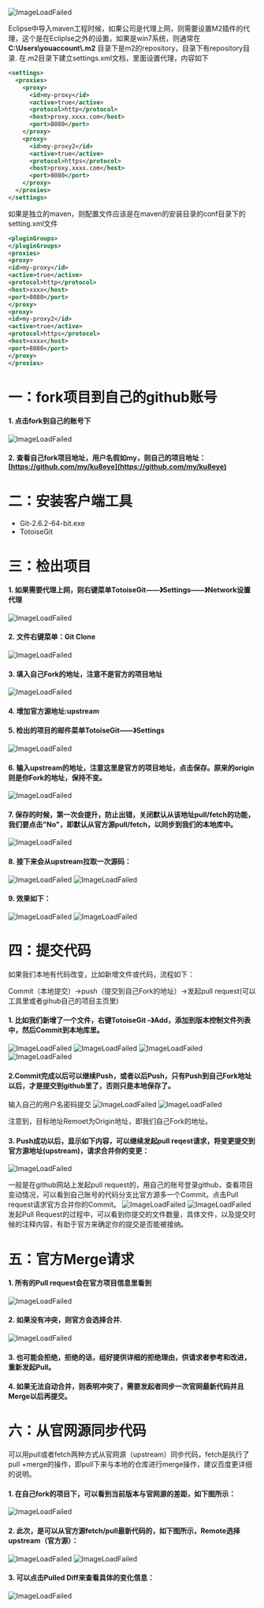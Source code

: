 ![ImageLoadFailed](./res/ku8eye.png)

Eclipse中导入maven工程时候，如果公司是代理上网，则需要设置M2插件的代理，这个是在Ecliplse之外的设置，如果是win7系统，则通常在**C:\Users\youaccount\\.m2** 目录下是m2的repository，目录下有repository目录.
在.m2目录下建立settings.xml文档，里面设置代理，内容如下
```xml
<settings>  
  <proxies>  
    <proxy>  
      <id>my-proxy</id>  
      <active>true</active>  
      <protocol>http</protocol>  
      <host>proxy.xxxx.com</host>  
      <port>8080</port>  
    </proxy>  
    <proxy>  
      <id>my-proxy2</id>  
      <active>true</active>  
      <protocol>https</protocol>  
      <host>proxy.xxxx.com</host>  
      <port>8080</port>  
    </proxy>  
  </proxies>  
</settings>  
```

如果是独立的maven，则配置文件应该是在maven的安装目录的conf目录下的setting.xml文件
```xml
<pluginGroups>
</pluginGroups>
<proxies>
<proxy>
<id>my-proxy</id>
<active>true</active>
<protocol>http</protocol>
<host>xxxx</host>
<port>8080</port>
</proxy>
<proxy>
<id>my-proxy2</id>
<active>true</active>
<protocol>https</protocol>
<host>xxxx</host>
<port>8080</port>
</proxy>
</proxies>
```
# 一：fork项目到自己的github账号

#### 1. 点击fork到自己的账号下
![ImageLoadFailed](./res/1.png)

#### 2. 查看自己fork项目地址，用户名假如my，则自己的项目地址：[https://github.com/my/ku8eye](https://github.com/my/ku8eye)

# 二：安装客户端工具

- Git-2.6.2-64-bit.exe
- TotoiseGit

# 三：检出项目
#### 1. 如果需要代理上网，则右键菜单TotoiseGit——》Settings——》Network设置代理

![ImageLoadFailed](./res/2.png)

#### 2. 文件右键菜单：Git Clone

![ImageLoadFailed](./res/3.png)

#### 3. 填入自己Fork的地址，注意不是官方的项目地址

![ImageLoadFailed](./res/4.png)

#### 4. 增加官方源地址:upstream



#### 5. 检出的项目的邮件菜单TotoiseGit——》Settings

![ImageLoadFailed](./res/5.png)


#### 6. 输入upstream的地址，注意这里是官方的项目地址，点击保存。原来的origin则是你Fork的地址，保持不变。

![ImageLoadFailed](./res/6.png)


#### 7. 保存的时候，第一次会提升，防止出错，关闭默认从该地址pull/fetch的功能，我们要点击"No"，即默认从官方源pull/fetch，以同步到我们的本地库中。

![ImageLoadFailed](./res/7.png)



#### 8. 接下来会从upstream拉取一次源码：

![ImageLoadFailed](./res/8.png)
![ImageLoadFailed](./res/9.png)



#### 9. 效果如下：

![ImageLoadFailed](./res/10.png)
![ImageLoadFailed](./res/11.png)




# 四：提交代码

如果我们本地有代码改变，比如新增文件或代码，流程如下：

Commit（本地提交）->push（提交到自己Fork的地址）->发起pull request(可以工具里或者gihub自己的项目主页里)

#### 1. 比如我们新增了一个文件，右键TotoiseGit –》Add，添加到版本控制文件列表中，然后Commit到本地库里。

![ImageLoadFailed](./res/12.png)
![ImageLoadFailed](./res/13.png)
![ImageLoadFailed](./res/14.png)
![ImageLoadFailed](./res/15.png)



#### 2.Commit完成以后可以继续Push，或者以后Push，只有Push到自己Fork地址以后，才是提交到github里了，否则只是本地保存了。

输入自己的用户名密码提交
![ImageLoadFailed](./res/16.png)
![ImageLoadFailed](./res/17.png)

注意到，目标地址Remoet为Origin地址，即我们自己Fork的地址。
#### 3. Push成功以后，显示如下内容，可以继续发起pull reqest请求，将变更提交到官方源地址(upstream)，请求合并你的变更：

![ImageLoadFailed](./res/18.png)

一般是在github网站上发起pull request的，用自己的账号登录github，查看项目变动情况，可以看到自己账号的代码分支比官方源多一个Commit。点击Pull request请求官方合并你的Commit。
![ImageLoadFailed](./res/19.png)
![ImageLoadFailed](./res/20.png)
发起Pull Request的过程中，可以看到你提交的文件数量，具体文件，以及提交时候的注释内容，有助于官方来确定你的提交是否能被接纳。

# 五：官方Merge请求

#### 1. 所有的Pull request会在官方项目信息里看到

![ImageLoadFailed](./res/21.png)
#### 2. 如果没有冲突，则官方会选择合并.

![ImageLoadFailed](./res/22.png)
#### 3. 也可能会拒绝，拒绝的话，组好提供详细的拒绝理由，供请求者参考和改进，重新发起Pull。
#### 4. 如果无法自动合并，则表明冲突了，需要发起者同步一次官网最新代码并且Merge以后再提交。

# 六：从官网源同步代码

可以用pull或者fetch两种方式从官网源（upstream）同步代码，fetch是执行了pull +merge的操作，即pull下来与本地的仓库进行merge操作，建议百度更详细的说明。

#### 1. 在自己fork的项目下，可以看到当前版本与官网源的差距，如下图所示：

![ImageLoadFailed](./res/23.png)
#### 2. 此次，是可以从官方源fetch/pull最新代码的，如下图所示，Remote选择upstream（官方源）：

![ImageLoadFailed](./res/24.png)
![ImageLoadFailed](./res/25.png)
#### 3. 可以点击Pulled Diff来查看具体的变化信息：

![ImageLoadFailed](./res/26.png)

  